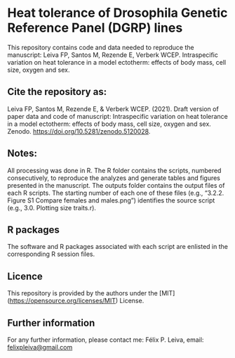 # Heat tolerance of Drosophila Genetic Reference Panel (DGRP) lines
 
This repository contains code and data needed to reproduce the manuscript: Leiva FP, Santos M, Rezende E, Verberk WCEP. Intraspecific variation on heat tolerance in a model ectotherm: effects of body mass, cell size, oxygen and sex. 

## Cite the repository as: 

Leiva FP, Santos M, Rezende E, & Verberk WCEP. (2021). Draft version of paper data and code of manuscript: Intraspecific variation on heat tolerance in a model ectotherm: effects of body mass, cell size, oxygen and sex. Zenodo. https://doi.org/10.5281/zenodo.5120028.

## Notes:
All processing was done in R. The R folder contains the scripts, numbered consecutively, to reproduce the analyzes and generate tables and figures presented in the manuscript. The outputs folder contains the output files of each R scripts. The starting number of each one of these files (e.g., “3.2.2. Figure S1 Compare females and males.png”) identifies the source script (e.g., 3.0. Plotting size traits.r).  

## R packages
The software and R packages associated with each script are enlisted in the corresponding R session files.

## Licence
This repository is provided by the authors under the [MIT] (https://opensource.org/licenses/MIT) License.

## Further information
For any further information, please contact me: Félix P. Leiva, email: felixpleiva@gmail.com 

